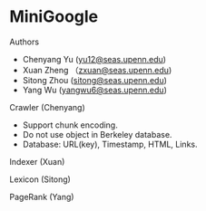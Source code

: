 MiniGoogle
==========

Authors
* 	Chenyang Yu (yu12@seas.upenn.edu)
* 	Xuan Zheng （zxuan@seas.upenn.edu)
* 	Sitong Zhou (sitong@seas.upenn.edu)
* 	Yang Wu (yangwu6@seas.upenn.edu)

Crawler (Chenyang)
* 	Support chunk encoding.
* 	Do not use object in Berkeley database.
* 	Database: URL(key), Timestamp, HTML, Links.

Indexer (Xuan)

Lexicon (Sitong)

PageRank (Yang)